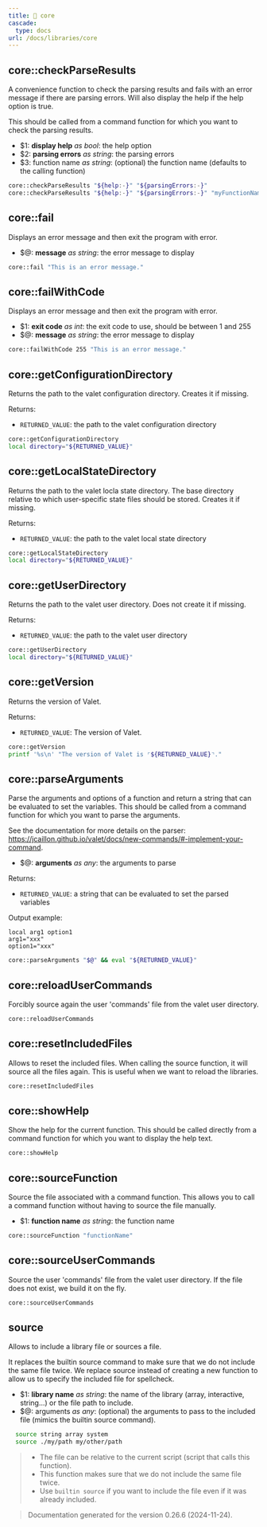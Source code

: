 ```yaml
---
title: 📂 core
cascade:
  type: docs
url: /docs/libraries/core
---
```


## core::checkParseResults

A convenience function to check the parsing results and fails with an error message if there are
parsing errors.
Will also display the help if the help option is true.

This should be called from a command function for which you want to check the parsing results.

- $1: **display help** _as bool_:
      the help option
- $2: **parsing errors** _as string_:
      the parsing errors
- $3: function name _as string_:
      (optional) the function name
      (defaults to the calling function)

```bash
core::checkParseResults "${help:-}" "${parsingErrors:-}"
core::checkParseResults "${help:-}" "${parsingErrors:-}" "myFunctionName"
```


## core::fail

Displays an error message and then exit the program with error.

- $@: **message** _as string_:
      the error message to display

```bash
core::fail "This is an error message."
```


## core::failWithCode

Displays an error message and then exit the program with error.

- $1: **exit code** _as int_:
      the exit code to use, should be between 1 and 255
- $@: **message** _as string_:
      the error message to display

```bash
core::failWithCode 255 "This is an error message."
```


## core::getConfigurationDirectory

Returns the path to the valet configuration directory.
Creates it if missing.

Returns:

- `RETURNED_VALUE`: the path to the valet configuration directory

```bash
core::getConfigurationDirectory
local directory="${RETURNED_VALUE}"
```


## core::getLocalStateDirectory

Returns the path to the valet locla state directory.
The base directory relative to which user-specific state files should be stored.
Creates it if missing.

Returns:

- `RETURNED_VALUE`: the path to the valet local state directory

```bash
core::getLocalStateDirectory
local directory="${RETURNED_VALUE}"
```


## core::getUserDirectory

Returns the path to the valet user directory.
Does not create it if missing.

Returns:

- `RETURNED_VALUE`: the path to the valet user directory

```bash
core::getUserDirectory
local directory="${RETURNED_VALUE}"
```


## core::getVersion

Returns the version of Valet.

Returns:

- `RETURNED_VALUE`: The version of Valet.

```bash
core::getVersion
printf '%s\n' "The version of Valet is ⌜${RETURNED_VALUE}⌝."
```


## core::parseArguments

Parse the arguments and options of a function and return a string that can be evaluated to set the variables.
This should be called from a command function for which you want to parse the arguments.

See the documentation for more details on the parser: <https://jcaillon.github.io/valet/docs/new-commands/#-implement-your-command>.


- $@: **arguments** _as any_:
      the arguments to parse

Returns:

- `RETURNED_VALUE`: a string that can be evaluated to set the parsed variables

Output example:

```
local arg1 option1
arg1="xxx"
option1="xxx"
```

```bash
core::parseArguments "$@" && eval "${RETURNED_VALUE}"
```


## core::reloadUserCommands

Forcibly source again the user 'commands' file from the valet user directory.

```bash
core::reloadUserCommands
```


## core::resetIncludedFiles

Allows to reset the included files.
When calling the source function, it will source all the files again.
This is useful when we want to reload the libraries.

```bash
core::resetIncludedFiles
```


## core::showHelp

Show the help for the current function.
This should be called directly from a command function for which you want to display the help text.

```bash
core::showHelp
```


## core::sourceFunction

Source the file associated with a command function.
This allows you to call a command function without having to source the file manually.

- $1: **function name** _as string_:
      the function name

```bash
core::sourceFunction "functionName"
```


## core::sourceUserCommands

Source the user 'commands' file from the valet user directory.
If the file does not exist, we build it on the fly.

```bash
core::sourceUserCommands
```


## source

Allows to include a library file or sources a file.

It replaces the builtin source command to make sure that we do not include the same file twice.
We replace source instead of creating a new function to allow us to
specify the included file for spellcheck.

- $1: **library name** _as string_:
      the name of the library (array, interactive, string...) or the file path to include.
- $@: arguments _as any_:
      (optional) the arguments to pass to the included file (mimics the builtin source command).

```bash
  source string array system
  source ./my/path my/other/path
```

> - The file can be relative to the current script (script that calls this function).
> - This function makes sure that we do not include the same file twice.
> - Use `builtin source` if you want to include the file even if it was already included.




> Documentation generated for the version 0.26.6 (2024-11-24).
